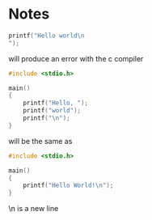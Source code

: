 # Notes

```c
printf("Hello world\n
");
```
will produce an error with the c compiler

```c
#include <stdio.h>

main()
{
    printf("Hello, ");
    printf("world");
    printf("\n");
}
```
will be the same as

```c
#include <stdio.h>

main()
{
    printf("Hello World!\n");
}
```

\n is a new line
